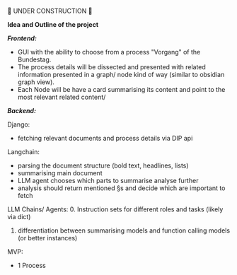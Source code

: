 🚧 UNDER CONSTRUCTION 🚧

**Idea and Outline of the project**

***Frontend:***
- GUI with the ability to choose from a process "Vorgang" of the Bundestag.
- The process details will be dissected and presented with related information presented in a graph/ node kind of way (similar to obsidian graph view).
- Each Node will be have a card summarising its content and point to the most relevant related content/

***Backend:***

Django:
- fetching relevant documents and process details via DIP api


Langchain:
- parsing the document structure (bold text, headlines, lists)
- summarising main document
- LLM agent chooses which parts to summarise analyse further
- analysis should return mentioned §s and decide which are important to fetch


LLM Chains/ Agents:
0. Instruction sets for different roles and tasks (likely via dict)
1. differentiation between summarising models and function calling models (or better instances)




MVP:
- 1 Process